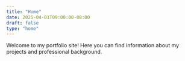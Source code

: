 ```yaml
---
title: "Home"
date: 2025-04-01T09:00:00-08:00
draft: false
type: "home"
---
```


Welcome to my portfolio site! Here you can find information about my projects and professional background.
